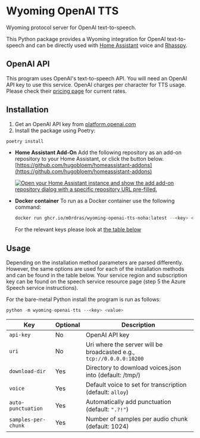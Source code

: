 # Wyoming OpenAI TTS
Wyoming protocol server for OpenAI text-to-speech.

This Python package provides a Wyoming integration for OpenAI text-to-speech and can be directly used with [Home Assistant](https://www.home-assistant.io/) voice and [Rhasspy](https://github.com/rhasspy/rhasspy3).

## OpenAI API
This program uses OpenAI's text-to-speech API. You will need an OpenAI API key to use this service. OpenAI charges per character for TTS usage. Please check their [pricing page](https://openai.com/pricing) for current rates.

## Installation
1. Get an OpenAI API key from [platform.openai.com](https://platform.openai.com)
2. Install the package using Poetry:
  ```sh
  poetry install
  ```

- **Home Assistant Add-On**
  Add the following repository as an add-on repository to your Home Assistant, or click the button below.
  [https://github.com/hugobloem/homeassistant-addons](https://github.com/hugobloem/homeassistant-addons)

  [![Open your Home Assistant instance and show the add add-on repository dialog with a specific repository URL pre-filled.](https://my.home-assistant.io/badges/supervisor_add_addon_repository.svg)](https://my.home-assistant.io/redirect/supervisor_add_addon_repository/?repository_url=https%3A%2F%2Fgithub.com%2Fhugobloem%2Fhomeassistant-addons)

- **Docker container**
  To run as a Docker container use the following command:
  ```bash
  docker run ghcr.io/m0rdras/wyoming-openai-tts-noha:latest --<key> <value>
  ```
  For the relevant keys please look at [the table below](#usage)

## Usage
Depending on the installation method parameters are parsed differently. However, the same options are used for each of the installation methods and can be found in the table below. Your service region and subscription key can be found on the speech service resource page (step 5 the Azure Speech service instructions).

For the bare-metal Python install the program is run as follows:
```python
python -m wyoming-openai-tts --<key> <value>
```

| Key | Optional | Description |
|---|---|---|
| `api-key` | No | OpenAI API key |
| `uri` | No | Uri where the server will be broadcasted e.g., `tcp://0.0.0.0:10200` |
| `download-dir` | Yes | Directory to download voices.json into (default: /tmp/) |
| `voice` | Yes | Default voice to set for transcription (default: `alloy`) |
| `auto-punctuation` | Yes | Automatically add punctuation (default: `".?!"`) |
| `samples-per-chunk` | Yes | Number of samples per audio chunk (default: 1024) |
